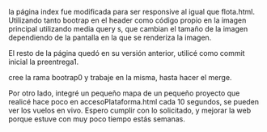 la página index fue modificada para ser responsive al igual que flota.html. Utilizando tanto bootrap en el header como código propio en la imagen principal utilizando media query s, que cambian el tamaño de la imagen dependiendo de la pantalla en la que se renderiza la imagen.

El resto de la página quedó en su versión anterior, utilicé como commit inicial la preentrega1.

cree la rama bootrap0 y trabaje en la misma, hasta hacer el merge.

Por otro lado, integré un pequeño mapa de un pequeño proyecto que realicé hace poco en accesoPlataforma.html cada 10 segundos, se pueden ver los vuelos en vivo.
Espero cumplir con lo solicitado, y mejorar la web porque estuve con muy poco tiempo estás semanas.